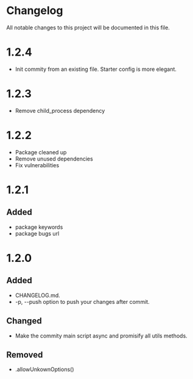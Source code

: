 # Changelog

All notable changes to this project will be documented in this file.

# 1.2.4

+ Init commity from an existing file. Starter config is more elegant.

# 1.2.3

+ Remove child_process dependency

# 1.2.2

+ Package cleaned up
+ Remove unused dependencies
+ Fix vulnerabilities

# 1.2.1

## Added
+ package keywords
+ package bugs url

# 1.2.0

## Added
+ CHANGELOG.md.
+ -p, --push option to push your changes after commit.

## Changed
+ Make the commity main script async and promisify all utils methods.

## Removed
+ .allowUnkownOptions()
